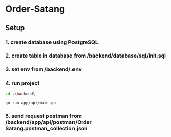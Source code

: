 # Order-Satang

## Setup 

### 1. create database using PostgreSQL
### 2. create table in database from /backend/database/sql/init.sql
### 3. set env from /backend/.env
### 4. run project 
```bash
cd .\backend\ 
```
```bash
go run app/api/main.go
```
### 5. send request postman from /backend/app/api/postman/Order Satang.postman_collection.json



